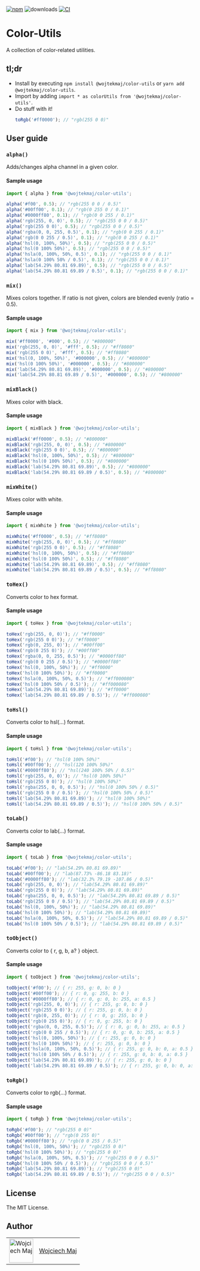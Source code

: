 [![npm](https://img.shields.io/npm/v/@wojtekmaj/color-utils.svg)](https://www.npmjs.com/package/@wojtekmaj/color-utils) ![downloads](https://img.shields.io/npm/dt/@wojtekmaj/color-utils.svg) [![CI](https://github.com/wojtekmaj/color-utils/actions/workflows/ci.yml/badge.svg)](https://github.com/wojtekmaj/color-utils/actions)

# Color-Utils

A collection of color-related utilities.

## tl;dr

- Install by executing `npm install @wojtekmaj/color-utils` or `yarn add @wojtekmaj/color-utils`.
- Import by adding `import * as colorUtils from '@wojtekmaj/color-utils'`.
- Do stuff with it!
  ```ts
  toRgb('#ff0000'); // "rgb(255 0 0)"
  ```

## User guide

### `alpha()`

Adds/changes alpha channel in a given color.

#### Sample usage

```ts
import { alpha } from '@wojtekmaj/color-utils';

alpha('#f00', 0.5); // "rgb(255 0 0 / 0.5)"
alpha('#00ff00', 0.1); // "rgb(0 255 0 / 0.1)"
alpha('#0000ff80', 0.1); // "rgb(0 0 255 / 0.1)"
alpha('rgb(255, 0, 0)', 0.5); // "rgb(255 0 0 / 0.5)"
alpha('rgb(255 0 0)', 0.5); // "rgb(255 0 0 / 0.5)"
alpha('rgba(0, 0, 255, 0.5)', 0.1); // "rgb(0 0 255 / 0.1)"
alpha('rgb(0 0 255 / 0.5)', 0.1); // "rgb(0 0 255 / 0.1)"
alpha('hsl(0, 100%, 50%)', 0.5); // "rgb(255 0 0 / 0.5)"
alpha('hsl(0 100% 50%)', 0.5); // "rgb(255 0 0 / 0.5)"
alpha('hsla(0, 100%, 50%, 0.5)', 0.1); // "rgb(255 0 0 / 0.1)"
alpha('hsla(0 100% 50% / 0.5)', 0.1); // "rgb(255 0 0 / 0.1)"
alpha('lab(54.29% 80.81 69.89)', 0.5); // "rgb(255 0 0 / 0.5)"
alpha('lab(54.29% 80.81 69.89 / 0.5)', 0.1); // "rgb(255 0 0 / 0.1)"
```

### `mix()`

Mixes colors together. If ratio is not given, colors are blended evenly (ratio = 0.5).

#### Sample usage

```ts
import { mix } from '@wojtekmaj/color-utils';

mix('#ff0000', '#000', 0.5); // "#800000"
mix('rgb(255, 0, 0)', '#fff', 0.5); // "#ff8080"
mix('rgb(255 0 0)', '#fff', 0.5); // "#ff8080"
mix('hsl(0, 100%, 50%)', '#000000', 0.5); // "#800000"
mix('hsl(0 100% 50%)', '#000000', 0.5); // "#800000"
mix('lab(54.29% 80.81 69.89)', '#000000', 0.5); // "#800000"
mix('lab(54.29% 80.81 69.89 / 0.5)', '#000000', 0.5); // "#800000"
```

### `mixBlack()`

Mixes color with black.

#### Sample usage

```ts
import { mixBlack } from '@wojtekmaj/color-utils';

mixBlack('#ff0000', 0.5); // "#800000"
mixBlack('rgb(255, 0, 0)', 0.5); // "#800000"
mixBlack('rgb(255 0 0)', 0.5); // "#800000"
mixBlack('hsl(0, 100%, 50%)', 0.5); // "#800000"
mixBlack('hsl(0 100% 50%)', 0.5); // "#800000"
mixBlack('lab(54.29% 80.81 69.89)', 0.5); // "#800000"
mixBlack('lab(54.29% 80.81 69.89 / 0.5)', 0.5); // "#800000"
```

### `mixWhite()`

Mixes color with white.

#### Sample usage

```ts
import { mixWhite } from '@wojtekmaj/color-utils';

mixWhite('#ff0000', 0.5); // "#ff8080"
mixWhite('rgb(255, 0, 0)', 0.5); // "#ff8080"
mixWhite('rgb(255 0 0)', 0.5); // "#ff8080"
mixWhite('hsl(0, 100%, 50%)', 0.5); // "#ff8080"
mixWhite('hsl(0 100% 50%)', 0.5); // "#ff8080"
mixWhite('lab(54.29% 80.81 69.89)', 0.5); // "#ff8080"
mixWhite('lab(54.29% 80.81 69.89 / 0.5)', 0.5); // "#ff8080"
```

### `toHex()`

Converts color to hex format.

#### Sample usage

```ts
import { toHex } from '@wojtekmaj/color-utils';

toHex('rgb(255, 0, 0)'); // "#ff0000"
toHex('rgb(255 0 0)'); // "#ff0000"
toHex('rgb(0, 255, 0)'); // "#00ff00"
toHex('rgb(0 255 0)'); // "#00ff00"
toHex('rgba(0, 0, 255, 0.5)'); // "#0000ff80"
toHex('rgb(0 0 255 / 0.5)'); // "#0000ff80"
toHex('hsl(0, 100%, 50%)'); // "#ff0000"
toHex('hsl(0 100% 50%)'); // "#ff0000"
toHex('hsla(0, 100%, 50%, 0.5)'); // "#ff000080"
toHex('hsl(0 100% 50% / 0.5)'); // "#ff000080"
toHex('lab(54.29% 80.81 69.89)'); // "#ff0000"
toHex('lab(54.29% 80.81 69.89 / 0.5)'); // "#ff000080"
```

### `toHsl()`

Converts color to hsl(…) format.

#### Sample usage

```ts
import { toHsl } from '@wojtekmaj/color-utils';

toHsl('#f00'); // "hsl(0 100% 50%)"
toHsl('#00ff00'); // "hsl(120 100% 50%)"
toHsl('#0000ff80'); // "hsl(240 100% 50% / 0.5)"
toHsl('rgb(255, 0, 0)'); // "hsl(0 100% 50%)"
toHsl('rgb(255 0 0)'); // "hsl(0 100% 50%)"
toHsl('rgba(255, 0, 0, 0.5)'); // "hsl(0 100% 50% / 0.5)"
toHsl('rgb(255 0 0 / 0.5)'); // "hsl(0 100% 50% / 0.5)"
toHsl('lab(54.29% 80.81 69.89)'); // "hsl(0 100% 50%)"
toHsl('lab(54.29% 80.81 69.89 / 0.5)'); // "hsl(0 100% 50% / 0.5)"
```

### `toLab()`

Converts color to lab(…) format.

#### Sample usage

```ts
import { toLab } from '@wojtekmaj/color-utils';

toLab('#f00'); // "lab(54.29% 80.81 69.89)"
toLab('#00ff00'); // "lab(87.73% -86.18 83.18)"
toLab('#0000ff80'); // "lab(32.3% 79.19 -107.86 / 0.5)"
toLab('rgb(255, 0, 0)'); // "lab(54.29% 80.81 69.89)"
toLab('rgb(255 0 0)'); // "lab(54.29% 80.81 69.89)"
toLab('rgba(255, 0, 0, 0.5)'); // "lab(54.29% 80.81 69.89 / 0.5)"
toLab('rgb(255 0 0 / 0.5)'); // "lab(54.29% 80.81 69.89 / 0.5)"
toLab('hsl(0, 100%, 50%)'); // "lab(54.29% 80.81 69.89)"
toLab('hsl(0 100% 50%)'); // "lab(54.29% 80.81 69.89)"
toLab('hsla(0, 100%, 50%, 0.5)'); // "lab(54.29% 80.81 69.89 / 0.5)"
toLab('hsl(0 100% 50% / 0.5)'); // "lab(54.29% 80.81 69.89 / 0.5)"
```

### `toObject()`

Converts color to { r, g, b, a? } object.

#### Sample usage

```ts
import { toObject } from '@wojtekmaj/color-utils';

toObject('#f00'); // { r: 255, g: 0, b: 0 }
toObject('#00ff00'); // { r: 0, g: 255, b: 0 }
toObject('#0000ff80'); // { r: 0, g: 0, b: 255, a: 0.5 }
toObject('rgb(255, 0, 0)'); // { r: 255, g: 0, b: 0 }
toObject('rgb(255 0 0)'); // { r: 255, g: 0, b: 0 }
toObject('rgb(0, 255, 0)'); // { r: 0, g: 255, b: 0 }
toObject('rgb(0 255 0)'); // { r: 0, g: 255, b: 0 }
toObject('rgba(0, 0, 255, 0.5)'); // { r: 0, g: 0, b: 255, a: 0.5 }
toObject('rgb(0 0 255 / 0.5)'); // { r: 0, g: 0, b: 255, a: 0.5 }
toObject('hsl(0, 100%, 50%)'); // { r: 255, g: 0, b: 0 }
toObject('hsl(0 100% 50%)'); // { r: 255, g: 0, b: 0 }
toObject('hsla(0, 100%, 50%, 0.5)'); // { r: 255, g: 0, b: 0, a: 0.5 }
toObject('hsl(0 100% 50% / 0.5)'); // { r: 255, g: 0, b: 0, a: 0.5 }
toObject('lab(54.29% 80.81 69.89)'); // { r: 255, g: 0, b: 0 }
toObject('lab(54.29% 80.81 69.89 / 0.5)'); // { r: 255, g: 0, b: 0, a: 0.5 }
```

### `toRgb()`

Converts color to rgb(…) format.

#### Sample usage

```ts
import { toRgb } from '@wojtekmaj/color-utils';

toRgb('#f00'); // "rgb(255 0 0)"
toRgb('#00ff00'); // "rgb(0 255 0)"
toRgb('#0000ff80'); // "rgb(0 0 255 / 0.5)"
toRgb('hsl(0, 100%, 50%)'); // "rgb(255 0 0)"
toRgb('hsl(0 100% 50%)'); // "rgb(255 0 0)"
toRgb('hsla(0, 100%, 50%, 0.5)'); // "rgb(255 0 0 / 0.5)"
toRgb('hsl(0 100% 50% / 0.5)'); // "rgb(255 0 0 / 0.5)"
toRgb('lab(54.29% 80.81 69.89)'); // "rgb(255 0 0)"
toRgb('lab(54.29% 80.81 69.89 / 0.5)'); // "rgb(255 0 0 / 0.5)"
```

## License

The MIT License.

## Author

<table>
  <tr>
    <td >
      <img src="https://avatars.githubusercontent.com/u/5426427?v=4&s=128" width="64" height="64" alt="Wojciech Maj">
    </td>
    <td>
      <a href="https://github.com/wojtekmaj">Wojciech Maj</a>
    </td>
  </tr>
</table>
